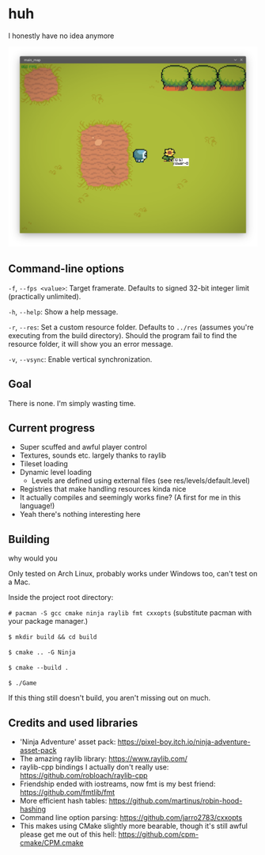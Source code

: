 # huh

I honestly have no idea anymore

![preview](preview.png)

## Command-line options

`-f`, `--fps <value>`: Target framerate. Defaults to signed 32-bit integer limit (practically unlimited).

`-h`, `--help`: Show a help message.

`-r`, `--res`: Set a custom resource folder. Defaults to `../res` (assumes you're executing from the build directory).
Should the program fail to find the resource folder, it will show you an error message.

`-v`, `--vsync`: Enable vertical synchronization.

## Goal

There is none. I'm simply wasting time.

## Current progress

- Super scuffed and awful player control
- Textures, sounds etc. largely thanks to raylib
- Tileset loading
- Dynamic level loading
    - Levels are defined using external files (see res/levels/default.level)
- Registries that make handling resources kinda nice
- It actually compiles and seemingly works fine? (A first for me in this language!)
- Yeah there's nothing interesting here

## Building

why would you

Only tested on Arch Linux, probably works under Windows too, can't test on a Mac.

Inside the project root directory:

`# pacman -S gcc cmake ninja raylib fmt cxxopts` (substitute pacman with your package manager.)

`$ mkdir build && cd build`

`$ cmake .. -G Ninja`

`$ cmake --build .`

`$ ./Game`

If this thing still doesn't build, you aren't missing out on much.

## Credits and used libraries

- 'Ninja Adventure' asset pack: https://pixel-boy.itch.io/ninja-adventure-asset-pack
- The amazing raylib library: https://www.raylib.com/
- raylib-cpp bindings I actually don't really use: https://github.com/robloach/raylib-cpp
- Friendship ended with iostreams, now fmt is my best friend: https://github.com/fmtlib/fmt
- More efficient hash tables: https://github.com/martinus/robin-hood-hashing
- Command line option parsing: https://github.com/jarro2783/cxxopts
- This makes using CMake slightly more bearable, though it's still awful please get me out of this
  hell: https://github.com/cpm-cmake/CPM.cmake
